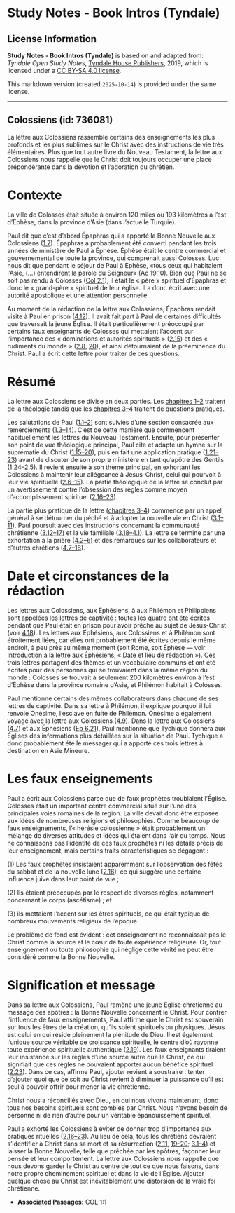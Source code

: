 # Study Notes - Book Intros (Tyndale)

## License Information

**Study Notes - Book Intros (Tyndale)** is based on and adapted from: _Tyndale Open Study Notes_, [Tyndale House Publishers](https://tyndaleopenresources.com/), 2019, which is licensed under a [CC BY-SA 4.0 license](https://creativecommons.org/licenses/by-sa/4.0/legalcode.en).

This markdown version (created `2025-10-14`) is provided under the same license.



--------------------------------

## Colossiens (id: 736081)

La lettre aux Colossiens rassemble certains des enseignements les plus profonds et les plus sublimes sur le Christ avec des instructions de vie très élémentaires. Plus que tout autre livre du Nouveau Testament, la lettre aux Colossiens nous rappelle que le Christ doit toujours occuper une place prépondérante dans la dévotion et l’adoration du chrétien.

Contexte
========

La ville de Colosses était située à environ 120 miles ou 193 kilomètres à l’est d’Éphèse, dans la province d’Asie (dans l’actuelle Turquie).

Paul dit que c’est d’abord Épaphras qui a apporté la Bonne Nouvelle aux Colossiens ([1\.7](https://ref.ly/Col1:7)). Épaphras a probablement été converti pendant les trois années de ministère de Paul à Éphèse. Éphèse était le centre commercial et gouvernemental de toute la province, qui comprenait aussi Colosses. Luc nous dit que pendant le séjour de Paul à Éphèse, «tous ceux qui habitaient l’Asie, (…) entendirent la parole du Seigneur» ([Ac 19\.10](https://ref.ly/Acts19:10)). Bien que Paul ne se soit pas rendu à Colosses ([Col 2\.1](https://ref.ly/Col2:1)), il était le « père » spirituel d’Épaphras et donc le « grand\-père » spirituel de leur église. Il a donc écrit avec une autorité apostolique et une attention personnelle.

Au moment de la rédaction de la lettre aux Colossiens, Épaphras rendait visite à Paul en prison ([4\.12](https://ref.ly/Col4:12)). Il avait fait part à Paul de certaines difficultés que traversait la jeune Église. Il était particulièrement préoccupé par certains faux enseignants de Colosses qui mettaient l’accent sur l’importance des « dominations et autorités spirituels » ([2\.15](https://ref.ly/Col2:15)) et des « rudiments du monde » ([2\.8,](https://ref.ly/Col2:8) [20](https://ref.ly/Col2:20)), et ainsi détournaient de la prééminence du Christ. Paul a écrit cette lettre pour traiter de ces questions.

Résumé
======

La lettre aux Colossiens se divise en deux parties. Les [chapitres 1–2](https://ref.ly/Col1:1-Col2:23) traitent de la théologie tandis que les [chapitres 3–4](https://ref.ly/Col3:1-Col4:18) traitent de questions pratiques.

Les salutations de Paul ([1\.1–2](https://ref.ly/Col1:1-Col1:2)) sont suivies d’une section consacrée aux remerciements ([1\.3–14](https://ref.ly/Col1:3-Col1:14)). C’est de cette manière que commencent habituellement les lettres du Nouveau Testament. Ensuite, pour présenter son point de vue théologique principal, Paul cite et adapte un hymne sur la suprématie du Christ ([1\.15–20](https://ref.ly/Col1:15-Col1:20)), puis en fait une application pratique ([1\.21–23](https://ref.ly/Col1:21-Col1:23)) avant de discuter de son propre ministère en tant qu’apôtre des Gentils ([1\.24–2\.5](https://ref.ly/Col1:24-Col2:5)). Il revient ensuite à son thème principal, en exhortant les Colossiens à maintenir leur allégeance à Jésus\-Christ, celui qui pourvoit à leur vie spirituelle ([2\.6–15](https://ref.ly/Col2:6-Col2:15)). La partie théologique de la lettre se conclut par un avertissement contre l’obsession des règles comme moyen d’accomplissement spirituel ([2\.16–23](https://ref.ly/Col2:16-Col2:23)).

La partie plus pratique de la lettre ([chapitres 3–4](https://ref.ly/Col3:1-Col4:18)) commence par un appel général à se détourner du péché et à adopter la nouvelle vie en Christ ([3\.1–11](https://ref.ly/Col3:1-Col3:11)). Paul poursuit avec des instructions concernant la communauté chrétienne ([3\.12–17](https://ref.ly/Col3:12-Col3:17)) et la vie familiale ([3\.18–4\.1](https://ref.ly/Col3:18-Col4:1)). La lettre se termine par une exhortation à la prière ([4\.2–6](https://ref.ly/Col4:2-Col4:6)) et des remarques sur les collaborateurs et d’autres chrétiens ([4\.7–18](https://ref.ly/Col4:7-Col4:18)).

Date et circonstances de la rédaction
=====================================

Les lettres aux Colossiens, aux Éphésiens, à aux Philémon et Philippiens sont appelées les lettres de captivité : toutes les quatre ont été écrites pendant que Paul était en prison pour avoir prêché au sujet de Jésus\-Christ (voir [4\.18](https://ref.ly/Col4:18)). Les lettres aux Éphésiens, aux Colossiens et à Philémon sont étroitement liées, car elles ont probablement été écrites depuis le même endroit, à peu près au même moment (soit Rome, soit Éphèse — voir Introduction à la lettre aux Éphésiens, « Date et lieu de rédaction »). Ces trois lettres partagent des thèmes et un vocabulaire communs et ont été écrites pour des personnes qui se trouvaient dans la même région du monde : Colosses se trouvait à seulement 200 kilomètres environ à l’est d’Éphèse dans la province romaine d’Asie, et Philémon habitait à Colosses.

Paul mentionne certains des mêmes collaborateurs dans chacune de ses lettres de captivité. Dans sa lettre à Philémon, il explique pourquoi il lui renvoie Onésime, l’esclave en fuite de Philémon. Onésime a également voyagé avec la lettre aux Colossiens ([4\.9](https://ref.ly/Col4:9)). Dans la lettre aux Colossiens ([4\.7](https://ref.ly/Col4:7)) et aux Éphésiens ([Ep 6\.21](https://ref.ly/Eph6:21)), Paul mentionne que Tychique donnera aux Églises des informations plus détaillées sur la situation de Paul. Tychique a donc probablement été le messager qui a apporté ces trois lettres à destination en Asie Mineure.

Les faux enseignements
======================

Paul a écrit aux Colossiens parce que de faux prophètes troublaient l’Église. Colosses était un important centre commercial situé sur l’une des principales voies romaines de la région. La ville devait donc être exposée aux idées de nombreuses religions et philosophies. Comme beaucoup de faux enseignements, l’« hérésie colossienne » était probablement un mélange de diverses attitudes et idées qui étaient dans l’air du temps. Nous ne connaissons pas l’identité de ces faux prophètes ni les détails précis de leur enseignement, mais certains traits caractéristiques se dégagent : 

(1\) Les faux prophètes insistaient apparemment sur l’observation des fêtes du sabbat et de la nouvelle lune ([2\.16](https://ref.ly/Col2:16)), ce qui suggère une certaine influence juive dans leur point de vue ; 

(2\) Ils étaient préoccupés par le respect de diverses règles, notamment concernant le corps (ascétisme) ; et 

(3\) ils mettaient l’accent sur les êtres spirituels, ce qui était typique de nombreux mouvements religieux de l’époque. 

Le problème de fond est évident : cet enseignement ne reconnaissait pas le Christ comme la source et le cœur de toute expérience religieuse. Or, tout enseignement ou toute philosophie qui néglige cette vérité ne peut être considéré comme la Bonne Nouvelle.

Signification et message
========================

Dans sa lettre aux Colossiens, Paul ramène une jeune Église chrétienne au message des apôtres : la Bonne Nouvelle concernant le Christ. Pour contrer l’influence de faux enseignements, Paul affirme que le Christ est souverain sur tous les êtres de la création, qu’ils soient spirituels ou physiques. Jésus est celui en qui réside pleinement la plénitude de Dieu. Il est également l’unique source véritable de croissance spirituelle, le centre d’où rayonne toute expérience spirituelle authentique ([2\.19](https://ref.ly/Col2:19)). Les faux enseignants tiraient leur insistance sur les règles d’une source autre que le Christ, ce qui signifiait que ces règles ne pouvaient apporter aucun bénéfice spirituel ([2\.23](https://ref.ly/Col2:23)). Dans ce cas, affirme Paul, ajouter revient à soustraire : tenter d’ajouter quoi que ce soit au Christ revient à diminuer la puissance qu’il est seul à pouvoir offrir pour mener la vie chrétienne.

Christ nous a réconciliés avec Dieu, en qui nous vivons maintenant, donc tous nos besoins spirituels sont comblés par Christ. Nous n’avons besoin de personne ni de rien d’autre pour un véritable épanouissement spirituel.

Paul a exhorté les Colossiens à éviter de donner trop d’importance aux pratiques rituelles ([2\.16–23](https://ref.ly/Col2:16-Col2:23)). Au lieu de cela, tous les chrétiens devraient s’identifier à Christ dans sa mort et sa résurrection ([2\.11](https://ref.ly/Col2:11), [19–20](https://ref.ly/Col2:19-Col2:20); [3\.1–4](https://ref.ly/Col3:1-Col3:4)) et laisser la Bonne Nouvelle, telle que prêchée par les apôtres, façonner leur pensée et leur comportement. La lettre aux Colossiens nous rappelle que nous devons garder le Christ au centre de tout ce que nous faisons, dans notre propre cheminement spirituel et dans la vie de l’Église. Ajouter quelque chose au Christ est inévitablement une distorsion de la vraie foi chrétienne.

* **Associated Passages:** COL 1:1

